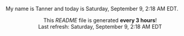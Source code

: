 My name is Tanner and today is Saturday, September 9, 2:18 AM EDT.

<p align="center">This <i>README</i> file is generated <b>every 3 hours</b>!</br>Last refresh: Saturday, September 9, 2:18 AM EDT<br /></p>
